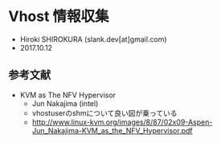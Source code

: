 
# Vhost 情報収集

- Hiroki SHIROKURA (slank.dev[at]gmail.com)
- 2017.10.12

## 参考文献

- KVM as The NFV Hypervisor
	- Jun Nakajima (intel)
	- vhostuserのshmについて良い図が乗っている
	- http://www.linux-kvm.org/images/8/87/02x09-Aspen-Jun_Nakajima-KVM_as_the_NFV_Hypervisor.pdf


